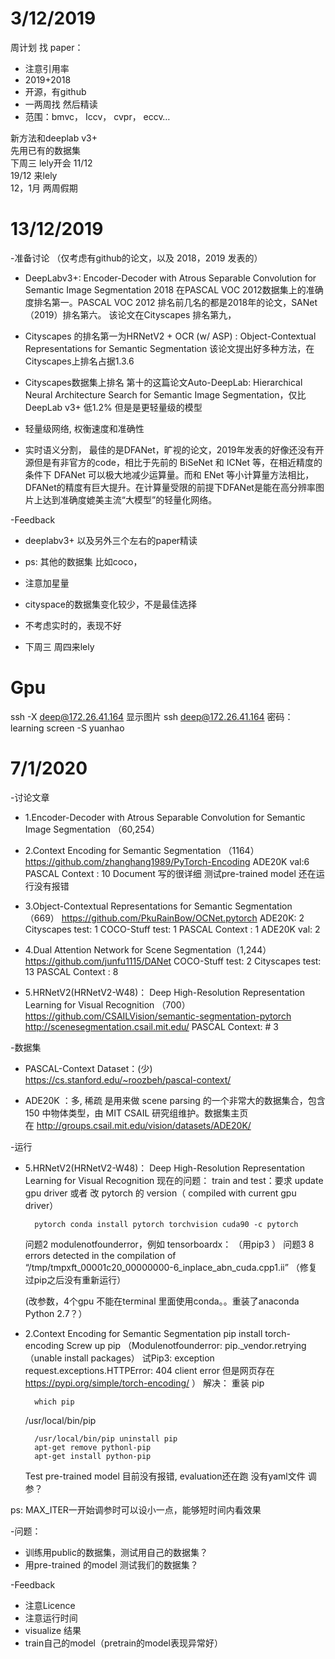 
# 3/12/2019 

周计划 找 paper：
* 注意引用率 
* 2019+2018
* 开源，有github
* 一两周找 然后精读
* 范围：bmvc， Iccv， cvpr， eccv…

新方法和deeplab v3+  
先用已有的数据集  
下周三 lely开会 11/12  
19/12 来lely  
12，1月 两周假期 

# 13/12/2019

-准备讨论 （仅考虑有github的论文，以及 2018，2019 发表的）

*  DeepLabv3+: Encoder-Decoder with Atrous Separable Convolution for Semantic Image Segmentation 2018
在PASCAL VOC 2012数据集上的准确度排名第一。PASCAL VOC 2012 排名前几名的都是2018年的论文，SANet（2019）排名第六。
该论文在Cityscapes 排名第九，

*  Cityscapes 的排名第一为HRNetV2 + OCR (w/ ASP) : Object-Contextual Representations for Semantic Segmentation
该论文提出好多种方法，在Cityscapes上排名占据1.3.6

*  Cityscapes数据集上排名 第十的这篇论文Auto-DeepLab: Hierarchical Neural Architecture Search for Semantic Image Segmentation，仅比DeepLab v3+ 低1.2%
但是是更轻量级的模型

*  轻量级网络, 权衡速度和准确性
*  实时语义分割， 最佳的是DFANet，旷视的论文，2019年发表的好像还没有开源但是有非官方的code，相比于先前的 BiSeNet 和 ICNet 等，在相近精度的条件下 DFANet 可以极大地减少运算量。而和 ENet 等小计算量方法相比，DFANet的精度有巨大提升。在计算量受限的前提下DFANet是能在高分辨率图片上达到准确度媲美主流“大模型”的轻量化网络。

-Feedback
* deeplabv3+ 以及另外三个左右的paper精读

* ps: 其他的数据集 比如coco，
* 注意加星量
* cityspace的数据集变化较少，不是最佳选择
* 不考虑实时的，表现不好
* 下周三 周四来lely

# Gpu
ssh -X deep@172.26.41.164 显示图片
ssh deep@172.26.41.164
密码： learning
screen -S yuanhao

# 7/1/2020  

-讨论文章
* 1.Encoder-Decoder with Atrous Separable Convolution for Semantic Image Segmentation （60,254）

* 2.Context Encoding for Semantic Segmentation （1164）
https://github.com/zhanghang1989/PyTorch-Encoding
ADE20K val:6
PASCAL Context : 10
Document 写的很详细
测试pre-trained model 还在运行没有报错

* 3.Object-Contextual Representations for Semantic Segmentation （669）
https://github.com/PkuRainBow/OCNet.pytorch
ADE20K: 2
Cityscapes test: 1
COCO-Stuff test: 1
PASCAL Context : 1
ADE20K val: 2 

* 4.Dual Attention Network for Scene Segmentation（1,244）
https://github.com/junfu1115/DANet
COCO-Stuff test: 2
Cityscapes test: 13
PASCAL Context : 8

* 5.HRNetV2(HRNetV2-W48)： Deep High-Resolution Representation Learning for Visual Recognition （700）
https://github.com/CSAILVision/semantic-segmentation-pytorch
http://scenesegmentation.csail.mit.edu/
PASCAL Context: # 3

-数据集
* PASCAL-Context Dataset：(少)
https://cs.stanford.edu/~roozbeh/pascal-context/

* ADE20K ：多, 稀疏
是用来做 scene parsing 的一个非常大的数据集合，包含 150 中物体类型，由 MIT CSAIL 研究组维护。数据集主页在 http://groups.csail.mit.edu/vision/datasets/ADE20K/

-运行

* 5.HRNetV2(HRNetV2-W48)： Deep High-Resolution Representation Learning for Visual Recognition 
现在的问题：
train and test：要求 update gpu driver 或者 改 pytorch 的 version（ compiled with current gpu driver）

        pytorch conda install pytorch torchvision cuda90 -c pytorch
    问题2 modulenotfounderror，例如 tensorboardx： （用pip3 ）
	问题3 8 errors detected in the compilation of “/tmp/tmpxft_00001c20_00000000-6_inplace_abn_cuda.cpp1.ii” 
（修复过pip之后没有重新运行）

    (改参数，4个gpu
不能在terminal 里面使用conda。。重装了anaconda
Python 2.7？）
* 2.Context Encoding for Semantic Segmentation
        pip install torch-encoding
	Screw up pip 
	（Modulenotfounderror: pip._vendor.retrying （unable install packages）
	试Pip3: exception
	request.exceptions.HTTPError: 404 client error 但是网页存在 https://pypi.org/simple/torch-encoding/ ）
	解决： 重装 pip

        which pip
	/usr/local/bin/pip

		/usr/local/bin/pip uninstall pip
		apt-get remove pythonl-pip
		apt-get install python-pip

    Test pre-trained model 目前没有报错, evaluation还在跑
    没有yaml文件 调参？

ps: MAX_ITER一开始调参时可以设小一点，能够短时间内看效果

-问题：
* 训练用public的数据集，测试用自己的数据集？
* 用pre-trained 的model 测试我们的数据集？

-Feedback
* 注意Licence
* 注意运行时间
* visualize 结果
* train自己的model（pretrain的model表现异常好）
